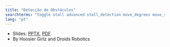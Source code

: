 ```yaml
---
title: "Detecção de Obstáculos"
searchterms: "toggle stall advanced stall_detection move_degrees move_seconds abort stall detecção_de_obstáculos"
lang: "pt"
---
```

 <ul>
 <li class="ng-binding">Slides:
 <a href="ProgrammingLessons/advanced/StallDetection.pptx">PPTX</a>,
 <a href="ProgrammingLessons/advanced/StallDetection.pdf">PDF</a>
 </li>
 <li>By Hoosier Girlz and Droids Robotics
 </li>
 </ul>
